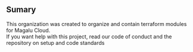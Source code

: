 ## Sumary

This organization was created to organize and contain terraform modules for Magalu Cloud.
<br>
If you want help with this project, read our code of conduct and the repository on setup and code standards